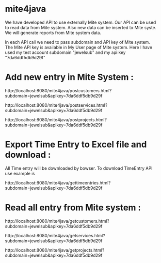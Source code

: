 mite4java
=========

We have developed API to use externally Mite system. Our API can be used to read data from Mite system. Also new
data can be inserted to Mite syste. We will generate reports from Mite system data.

In each API call we need to pass subdomain and API key of Mite system. The Mite API key is available in My User page of Mite system. Here I have used my test account subdomain "jewelsub" 
and my api key "7da6ddf5db9d29f"

Add new entry in Mite System :
============================
http://localhost:8080/mite4java/postcustomers.html?subdomain=jewelsub&apikey=7da6ddf5db9d29f

http://localhost:8080/mite4java/postservices.html?subdomain=jewelsub&apikey=7da6ddf5db9d29f

http://localhost:8080/mite4java/postprojects.html?subdomain=jewelsub&apikey=7da6ddf5db9d29f


Export Time Entry to Excel file and download :
============================================
All Time entry will be downloaded by bowser. To download TimeEntry API use example is 

http://localhost:8080/mite4java/gettimeentries.html?subdomain=jewelsub&apikey=7da6ddf5db9d29f


Read all entry from Mite system :
===============================
http://localhost:8080/mite4java/getcustomers.html?subdomain=jewelsub&apikey=7da6ddf5db9d29f

http://localhost:8080/mite4java/getservices.html?subdomain=jewelsub&apikey=7da6ddf5db9d29f

http://localhost:8080/mite4java/getprojects.html?subdomain=jewelsub&apikey=7da6ddf5db9d29f
